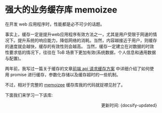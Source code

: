 # 强大的业务缓存库 memoizee

在开发 web 应用程序时，性能都是必不可少的话题。

事实上，缓存一定是提升web应用程序有效方法之一，尤其是用户受限于网速的情况下。提升系统的响应能力，降低网络的消耗。当然，内容越接近于用户，则缓存的速度就会越快，缓存的有效性则会越高。
当然，缓存一定建立在对数据的时效性要求低的情况下，往往在 ToB 场景下更加有效(系统数据，个人信息和通用数据与配置)。

两年前，我写过一篇关于缓存的文章[前端 api 请求缓存方案](https://github.com/wsafight/personBlog/issues/2) 中详细介绍了如何使用 promise 进行缓存，参数化存储以及缓存超时的一些机制。


不过，相对于完整的 [memoizee](https://github.com/medikoo/memoizee) 缓存库我的代码就捉襟见肘了。

下面我们来学习一下该库:

<div style="float: right">更新时间: {docsify-updated}</div>
